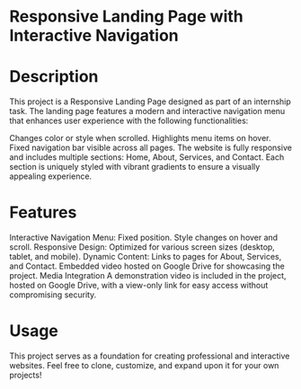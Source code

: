 # Responsive Landing Page with Interactive Navigation
# Description
This project is a Responsive Landing Page designed as part of an internship task. The landing page features a modern and interactive navigation menu that enhances user experience with the following functionalities:

Changes color or style when scrolled.
Highlights menu items on hover.
Fixed navigation bar visible across all pages.
The website is fully responsive and includes multiple sections: Home, About, Services, and Contact. Each section is uniquely styled with vibrant gradients to ensure a visually appealing experience.

# Features
Interactive Navigation Menu:
Fixed position.
Style changes on hover and scroll.
Responsive Design:
Optimized for various screen sizes (desktop, tablet, and mobile).
Dynamic Content:
Links to pages for About, Services, and Contact.
Embedded video hosted on Google Drive for showcasing the project.
Media Integration
A demonstration video is included in the project, hosted on Google Drive, with a view-only link for easy access without compromising security.


# Usage
This project serves as a foundation for creating professional and interactive websites. Feel free to clone, customize, and expand upon it for your own projects!
